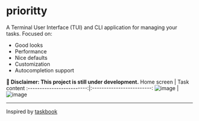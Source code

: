 # prioritty
A Terminal User Interface (TUI) and CLI application for managing your tasks. Focused on:
- Good looks
- Performance
- Nice defaults
- Customization
- Autocompletion support

**🚧 Disclaimer: This project is still under development.**
Home screen             |  Task content
:-------------------------:|:-------------------------:
![image](https://github.com/user-attachments/assets/d9a74cb8-e64e-4d16-8b4f-43833a9d5067) | ![image](https://github.com/user-attachments/assets/8096063f-b35a-4c7e-88e3-881d7a1bd9e3)


---
Inspired by [taskbook](https://github.com/klaudiosinani/taskbook)
